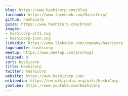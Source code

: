 ```yaml
---
blog: https://www.hashicorp.com/blog
facebook: https://www.facebook.com/HashiCorp/
github: hashicorp
guide: https://www.hashicorp.com/brand
images:
- hashicorp-ar21.svg
- hashicorp-icon.svg
linkedin: https://www.linkedin.com/company/hashicorp
logohandle: hashicorp
meetup: https://www.meetup.com/pro/hugs
skipped: 0
sort: hashicorp
title: HashiCorp
twitter: hashicorp
website: https://www.hashicorp.com/
wikipedia: https://en.wikipedia.org/wiki/HashiCorp
youtube: https://www.youtube.com/HashiCorp
---
```

